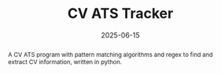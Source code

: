 ---
title:          "CV ATS Tracker"
date:           2025-06-15
selected:       false
abstract: >-
  A CV ATS program with pattern matching algorithms and regex to find and extract CV information, written in python.
cover:          /assets/images/covers/image.png
links:
  Code: https://github.com/Sanesasaha/Tubes3_OpenToWork
---